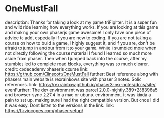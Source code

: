 # OneMustFall

description: Thanks for taking a look at my game triFighter. It is a super fun and wild ride learning how everything
            works. If you are looking at this game and making your own phaserjs game awesome! I only have one piece of 
            advice to add, especially if you are new to coding. If you are not taking a course on how to
            build a game, I highly suggest it, and if you are, don't be afraid to jump in and out from it to your game.
            While I stumbled more when not directly following the course material I found I learned so much more aside
            from phaser. Then when I jumped back into the course, after my stumbles led to complete road blocks, everything
            was so much clearer.
credit:     codecademy phaserjs course
link:       https://github.com/Clinscott/OneMustFall
further:    Best reference along with phasers main website is rexrainbows site with phaser 3 notes. Solid references.
link:       https://rexrainbow.github.io/phaser3-rex-notes/docs/site/
evenFurther: The dev environment was parcel 2.0.0-nightly.389+288396a5 and browser-sync 2.27.4 in a mac or ubuntu 
            environment.  It was kinda a pain to set up, making sure I had the right compatible version. But once I did it was easy. Dont listen to the versions in the link.
link:       https://flaviocopes.com/phaser-setup/


